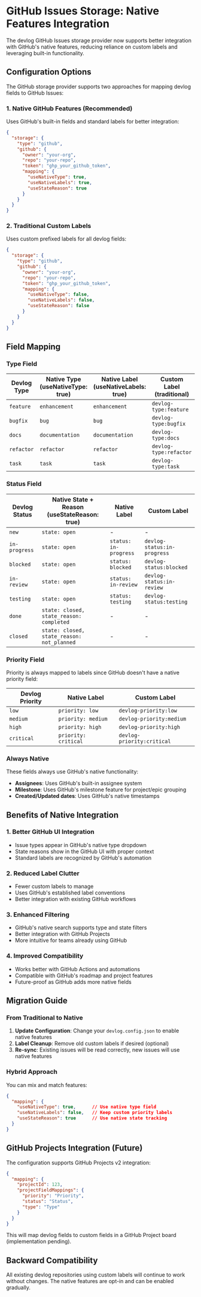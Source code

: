 # GitHub Issues Storage: Native Features Integration

The devlog GitHub Issues storage provider now supports better integration with GitHub's native features, reducing reliance on custom labels and leveraging built-in functionality.

## Configuration Options

The GitHub storage provider supports two approaches for mapping devlog fields to GitHub Issues:

### 1. Native GitHub Features (Recommended)

Uses GitHub's built-in fields and standard labels for better integration:

```json
{
  "storage": {
    "type": "github",
    "github": {
      "owner": "your-org",
      "repo": "your-repo", 
      "token": "ghp_your_github_token",
      "mapping": {
        "useNativeType": true,
        "useNativeLabels": true,
        "useStateReason": true
      }
    }
  }
}
```

### 2. Traditional Custom Labels

Uses custom prefixed labels for all devlog fields:

```json
{
  "storage": {
    "type": "github",
    "github": {
      "owner": "your-org",
      "repo": "your-repo",
      "token": "ghp_your_github_token", 
      "mapping": {
        "useNativeType": false,
        "useNativeLabels": false,
        "useStateReason": false
      }
    }
  }
}
```

## Field Mapping

### Type Field

| Devlog Type | Native Type (useNativeType: true) | Native Label (useNativeLabels: true) | Custom Label (traditional) |
|-------------|-----------------------------------|--------------------------------------|----------------------------|
| `feature`   | `enhancement`                     | `enhancement`                        | `devlog-type:feature`     |
| `bugfix`    | `bug`                            | `bug`                                | `devlog-type:bugfix`      |
| `docs`      | `documentation`                   | `documentation`                      | `devlog-type:docs`        |
| `refactor`  | `refactor`                       | `refactor`                           | `devlog-type:refactor`    |
| `task`      | `task`                           | `task`                               | `devlog-type:task`        |

### Status Field

| Devlog Status | Native State + Reason (useStateReason: true) | Native Label | Custom Label |
|---------------|---------------------------------------------|--------------|--------------|
| `new`         | `state: open`                               | -            | -            |
| `in-progress` | `state: open`                               | `status: in-progress` | `devlog-status:in-progress` |
| `blocked`     | `state: open`                               | `status: blocked` | `devlog-status:blocked` |
| `in-review`   | `state: open`                               | `status: in-review` | `devlog-status:in-review` |
| `testing`     | `state: open`                               | `status: testing` | `devlog-status:testing` |
| `done`        | `state: closed, state_reason: completed`   | -            | -            |
| `closed`      | `state: closed, state_reason: not_planned`  | -            | -            |

### Priority Field

Priority is always mapped to labels since GitHub doesn't have a native priority field:

| Devlog Priority | Native Label | Custom Label |
|-----------------|--------------|--------------|
| `low`          | `priority: low` | `devlog-priority:low` |
| `medium`       | `priority: medium` | `devlog-priority:medium` |
| `high`         | `priority: high` | `devlog-priority:high` |
| `critical`     | `priority: critical` | `devlog-priority:critical` |

### Always Native

These fields always use GitHub's native functionality:

- **Assignees**: Uses GitHub's built-in assignee system
- **Milestone**: Uses GitHub's milestone feature for project/epic grouping
- **Created/Updated dates**: Uses GitHub's native timestamps

## Benefits of Native Integration

### 1. Better GitHub UI Integration
- Issue types appear in GitHub's native type dropdown
- State reasons show in the GitHub UI with proper context
- Standard labels are recognized by GitHub's automation

### 2. Reduced Label Clutter
- Fewer custom labels to manage
- Uses GitHub's established label conventions
- Better integration with existing GitHub workflows

### 3. Enhanced Filtering
- GitHub's native search supports type and state filters
- Better integration with GitHub Projects
- More intuitive for teams already using GitHub

### 4. Improved Compatibility
- Works better with GitHub Actions and automations
- Compatible with GitHub's roadmap and project features
- Future-proof as GitHub adds more native fields

## Migration Guide

### From Traditional to Native

1. **Update Configuration**: Change your `devlog.config.json` to enable native features
2. **Label Cleanup**: Remove old custom labels if desired (optional)
3. **Re-sync**: Existing issues will be read correctly, new issues will use native features

### Hybrid Approach

You can mix and match features:

```json
{
  "mapping": {
    "useNativeType": true,      // Use native type field
    "useNativeLabels": false,   // Keep custom priority labels
    "useStateReason": true      // Use native state tracking
  }
}
```

## GitHub Projects Integration (Future)

The configuration supports GitHub Projects v2 integration:

```json
{
  "mapping": {
    "projectId": 123,
    "projectFieldMappings": {
      "priority": "Priority",
      "status": "Status", 
      "type": "Type"
    }
  }
}
```

This will map devlog fields to custom fields in a GitHub Project board (implementation pending).

## Backward Compatibility

All existing devlog repositories using custom labels will continue to work without changes. The native features are opt-in and can be enabled gradually.
